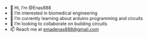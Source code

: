 - 👋 Hi, I’m @Enas888
- 👀 I’m interested in biomedical engineering
- 🌱 I’m currently learning about arduino programming and circuits
- 💞️ I’m looking to collaborate on building circuits
- 📫 Reach me at emadenas888@gmail.com
